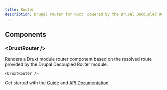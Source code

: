 ```yaml
---
title: Router
description: Drupal router for Nuxt, powered by the Drupal Decoupled Router module.
---
```


##  Components

### \<DruxtRouter /\>

Renders a Druxt module router component based on the resolved route provided by the Drupal Decoupled Router module.

```vue
<DruxtRouter />
```

Get started with the [Guide](/guide/router) and [API Documentation](/api/packages/router/components/DruxtRouter).
